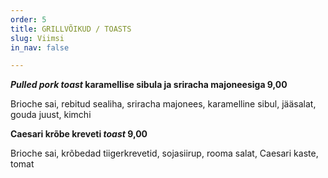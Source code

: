 ```yaml
---
order: 5
title: GRILLVÕIKUD / TOASTS
slug: Viimsi
in_nav: false

---
```

**_Pulled pork toast_ karamellise sibula ja sriracha majoneesiga  9,00**

Brioche sai, rebitud sealiha, sriracha majonees, karamelline sibul, jääsalat, gouda juust, kimchi

<span class="spicy"></span>

**Caesari krõbe kreveti _toast_ 9,00**

Brioche sai, krõbedad tiigerkrevetid, sojasiirup, rooma salat, Caesari kaste, tomat